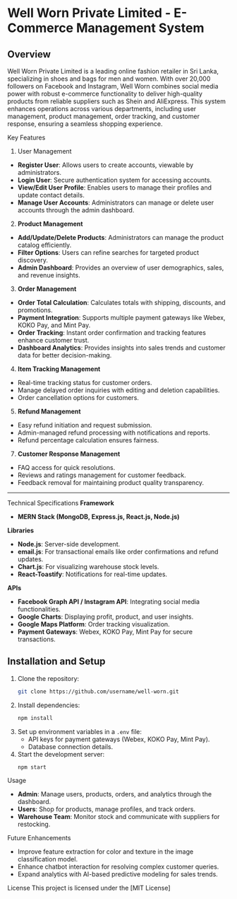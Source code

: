 

# Well Worn Private Limited - E-Commerce Management System

## Overview
Well Worn Private Limited is a leading online fashion retailer in Sri Lanka, specializing in shoes and bags for men and women. With over 20,000 followers on Facebook and Instagram, Well Worn combines social media power with robust e-commerce functionality to deliver high-quality products from reliable suppliers such as Shein and AliExpress. This system enhances operations across various departments, including user management, product management, order tracking, and customer response, ensuring a seamless shopping experience.

 Key Features
 1. User Management
- **Register User**: Allows users to create accounts, viewable by administrators.
- **Login User**: Secure authentication system for accessing accounts.
- **View/Edit User Profile**: Enables users to manage their profiles and update contact details.
- **Manage User Accounts**: Administrators can manage or delete user accounts through the admin dashboard.

 2. **Product Management**
- **Add/Update/Delete Products**: Administrators can manage the product catalog efficiently.
- **Filter Options**: Users can refine searches for targeted product discovery.
- **Admin Dashboard**: Provides an overview of user demographics, sales, and revenue insights.

 3. **Order Management**
- **Order Total Calculation**: Calculates totals with shipping, discounts, and promotions.
- **Payment Integration**: Supports multiple payment gateways like Webex, KOKO Pay, and Mint Pay.
- **Order Tracking**: Instant order confirmation and tracking features enhance customer trust.
- **Dashboard Analytics**: Provides insights into sales trends and customer data for better decision-making.

 4. **Item Tracking Management**
- Real-time tracking status for customer orders.
- Manage delayed order inquiries with editing and deletion capabilities.
- Order cancellation options for customers.

 5. **Refund Management**
- Easy refund initiation and request submission.
- Admin-managed refund processing with notifications and reports.
- Refund percentage calculation ensures fairness.

 7. **Customer Response Management**
- FAQ access for quick resolutions.
- Reviews and ratings management for customer feedback.
- Feedback removal for maintaining product quality transparency.

---

 Technical Specifications
 **Framework**
- **MERN Stack (MongoDB, Express.js, React.js, Node.js)**

 **Libraries**
- **Node.js**: Server-side development.
- **email.js**: For transactional emails like order confirmations and refund updates.
- **Chart.js**: For visualizing warehouse stock levels.
- **React-Toastify**: Notifications for real-time updates.

 **APIs**
- **Facebook Graph API / Instagram API**: Integrating social media functionalities.
- **Google Charts**: Displaying profit, product, and user insights.
- **Google Maps Platform**: Order tracking visualization.
- **Payment Gateways**: Webex, KOKO Pay, Mint Pay for secure transactions.



## Installation and Setup
1. Clone the repository:
   ```bash
   git clone https://github.com/username/well-worn.git
   ```
2. Install dependencies:
   ```bash
   npm install
   ```
3. Set up environment variables in a `.env` file:
   - API keys for payment gateways (Webex, KOKO Pay, Mint Pay).
   - Database connection details.
4. Start the development server:
   ```bash
   npm start
   ```


 Usage
- **Admin**: Manage users, products, orders, and analytics through the dashboard.
- **Users**: Shop for products, manage profiles, and track orders.
- **Warehouse Team**: Monitor stock and communicate with suppliers for restocking.

 Future Enhancements
- Improve feature extraction for color and texture in the image classification model.
- Enhance chatbot interaction for resolving complex customer queries.
- Expand analytics with AI-based predictive modeling for sales trends.


 License
This project is licensed under the [MIT License]
